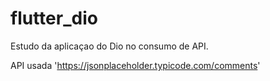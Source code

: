 # flutter_dio

Estudo da aplicaçao do Dio no consumo de API.

API usada 'https://jsonplaceholder.typicode.com/comments'
